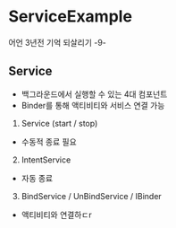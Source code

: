 # ServiceExample

어언 3년전 기억 되살리기 -9-

## Service
- 백그라운드에서 실행할 수 있는 4대 컴포넌트
- Binder를 통해 액티비티와 서비스 연결 가능

1. Service (start / stop)
  - 수동적 종료 필요
2. IntentService
  - 자동 종료
3. BindService / UnBindService / IBinder
  - 액티비티와 연결하ㄷr
